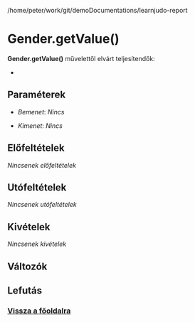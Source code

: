 
/home/peter/work/git/demoDocumentations/learnjudo-report


# Gender.getValue()
**Gender.getValue()** művelettől elvárt teljesítendők:

- 

##  Paraméterek
- *Bemenet*:
*Nincs*

- *Kimenet*:
*Nincs*


##  Előfeltételek

*Nincsenek előfeltételek*


##  Utófeltételek

*Nincsenek utófeltételek*

##  Kivételek

*Nincsenek kivételek*


##  Változók

##  Lefutás

###  [Vissza a főoldalra](./../../../../../index.md)
